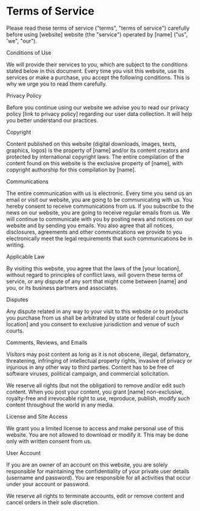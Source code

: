 # Terms of Service

<!-- The Cannlytics Website (the "Website") is hosted on the Google Cloud platform. The Cannlytics name and the Cannlytics Logo are copyright &copy; 2021 Cannlytics and are not included within the assets licensed under the GPL v3 or Free Art licenses.


## reCAPTCHA

We have implemented reCAPTCHA v3 on this site. Your use of reCAPTCHA v3 is subject to the Google [Privacy Policy](https://www.google.com/policies/privacy/) and [Terms of Use](https://www.google.com/policies/terms/). -->

Please read these terms of service ("terms", "terms of service") carefully before using [website] website (the "service") operated by [name] ("us", 'we", "our").

Conditions of Use

We will provide their services to you, which are subject to the conditions stated below in this document. Every time you visit this website, use its services or make a purchase, you accept the following conditions. This is why we urge you to read them carefully.

Privacy Policy

Before you continue using our website we advise you to read our privacy policy [link to privacy policy] regarding our user data collection. It will help you better understand our practices.

Copyright

Content published on this website (digital downloads, images, texts, graphics, logos) is the property of [name] and/or its content creators and protected by international copyright laws. The entire compilation of the content found on this website is the exclusive property of [name], with copyright authorship for this compilation by [name].

Communications

The entire communication with us is electronic. Every time you send us an email or visit our website, you are going to be communicating with us. You hereby consent to receive communications from us. If you subscribe to the news on our website, you are going to receive regular emails from us. We will continue to communicate with you by posting news and notices on our website and by sending you emails. You also agree that all notices, disclosures, agreements and other communications we provide to you electronically meet the legal requirements that such communications be in writing.

Applicable Law

By visiting this website, you agree that the laws of the [your location], without regard to principles of conflict laws, will govern these terms of service, or any dispute of any sort that might come between [name] and you, or its business partners and associates.

Disputes

Any dispute related in any way to your visit to this website or to products you purchase from us shall be arbitrated by state or federal court [your location] and you consent to exclusive jurisdiction and venue of such courts.

Comments, Reviews, and Emails

Visitors may post content as long as it is not obscene, illegal, defamatory, threatening, infringing of intellectual property rights, invasive of privacy or injurious in any other way to third parties. Content has to be free of software viruses, political campaign, and commercial solicitation.

We reserve all rights (but not the obligation) to remove and/or edit such content. When you post your content, you grant [name] non-exclusive, royalty-free and irrevocable right to use, reproduce, publish, modify such content throughout the world in any media.

License and Site Access

We grant you a limited license to access and make personal use of this website. You are not allowed to download or modify it. This may be done only with written consent from us.

User Account

If you are an owner of an account on this website, you are solely responsible for maintaining the confidentiality of your private user details (username and password). You are responsible for all activities that occur under your account or password.

We reserve all rights to terminate accounts, edit or remove content and cancel orders in their sole discretion.
